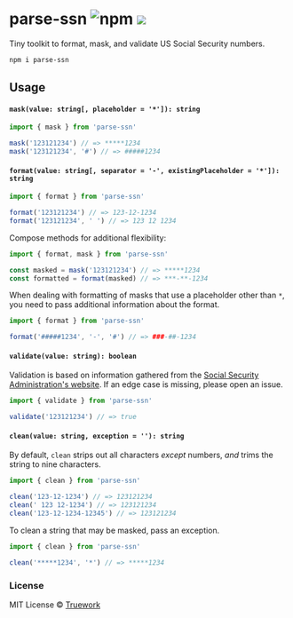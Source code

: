 # parse-ssn ![npm](https://img.shields.io/npm/v/parse-ssn) [![](https://badgen.net/bundlephobia/minzip/parse-ssn)](https://bundlephobia.com/result?p=parse-ssn)

Tiny toolkit to format, mask, and validate US Social Security numbers.

```bash
npm i parse-ssn
```

## Usage

#### `mask(value: string[, placeholder = '*']): string`

```javascript
import { mask } from 'parse-ssn'

mask('123121234') // => *****1234
mask('123121234', '#') // => #####1234
```

#### `format(value: string[, separator = '-', existingPlaceholder = '*']): string`

```javascript
import { format } from 'parse-ssn'

format('123121234') // => 123-12-1234
format('123121234', ' ') // => 123 12 1234
```

Compose methods for additional flexibility:

```javascript
import { format, mask } from 'parse-ssn'

const masked = mask('123121234') // => *****1234
const formatted = format(masked) // => ***-**-1234
```

When dealing with formatting of masks that use a placeholder other than `*`, you
need to pass additional information about the format.

```javascript
import { format } from 'parse-ssn'

format('#####1234', '-', '#') // => ###-##-1234
```

#### `validate(value: string): boolean`

Validation is based on information gathered from the [Social Security
Administration's website](https://www.ssa.gov/employer/stateweb.htm). If an edge
case is missing, please open an issue.

```javascript
import { validate } from 'parse-ssn'

validate('123121234') // => true
```

#### `clean(value: string, exception = ''): string`

By default, `clean` strips out all characters _except_ numbers, _and_ trims the
string to nine characters.

```javascript
import { clean } from 'parse-ssn'

clean('123-12-1234') // => 123121234
clean(' 123 12-1234') // => 123121234
clean('123-12-1234-12345') // => 123121234
```

To clean a string that may be masked, pass an exception.

```javascript
import { clean } from 'parse-ssn'

clean('*****1234', '*') // => *****1234
```

### License

MIT License © [Truework](https://www.truework.com)

